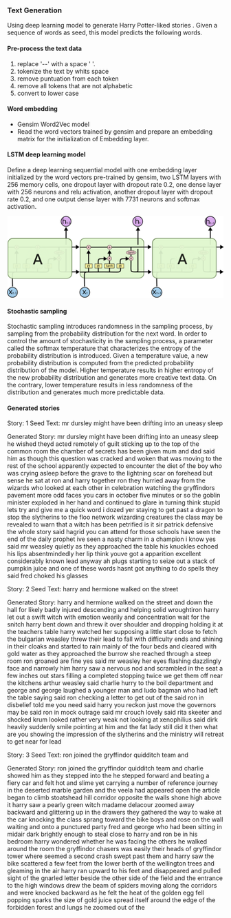 ### Text Generation

Using deep learning model to generate Harry Potter-liked stories . Given a sequence of words as seed, this model predicts the following words.

#### Pre-process the text data

1. replace '--' with a space ' '.
2. tokenize the text by whits space
3. remove puntuation from each token
4. remove all tokens that are not alphabetic
5. convert to lower case

#### Word embedding

* Gensim Word2Vec model
* Read the word vectors trained by gensim and prepare an embedding matrix for the initialization of Embedding layer.

#### LSTM deep learning model

Define a deep learning sequential model with one embedding layer initialized by the word vectors pre-trained by gensim, two LSTM layers with 256 memory cells, one dropout layer with dropout rate 0.2, one dense layer with 256 neurons and relu activation, another dropout layer with dropout rate 0.2, and one output dense layer with 7731 neurons and softmax activation.

![LSTM](images/LSTM3-chain.png)
#### Stochastic sampling

Stochastic sampling introduces randomness in the sampling process, by sampling from the probability distribution for the next word. In order to control the amount of stochasticity in the sampling process, a parameter called the softmax temperature that characterizes the entropy of the probability distribution is introduced. Given a temperature value, a new probability distribution is computed from the predicted probability distribution of the model. Higher temperature results in higher entropy of the new probability distribution and generates more creative text data. On the contrary, lower temperature results in less randomness of the distribution and generates much more predictable data.

#### Generated stories

Story: 1
Seed Text: mr dursley might have been drifting into an uneasy sleep

Generated Story: mr dursley might have been drifting into an uneasy sleep
he wished theyd acted remotely of guilt sticking up to the top of the common room the chamber of secrets has been given mum and dad said him as though this question was cracked and woken that was moving to the rest of the school apparently expected to encounter the diet of the boy who was crying asleep before the grave to the lightning scar on forehead but sense he sat at ron and harry together ron they hurried away from the wizards who looked at each other in celebration watching the gryffindors pavement more odd faces you cars in october five minutes or so the goblin minister exploded in her hand and continued to glare in turning think stupid lets try and give me a quick word i dozed yer staying to get past a dragon to stop the slytherins to the floo network wizarding creatures the class may be revealed to warn that a witch has been petrified is it sir patrick defensive the whole story said hagrid you can attend for those schools have seen the end of the daily prophet ive seen a nasty charm in a champion i know yes said mr weasley quietly as they approached the table his knuckles echoed his lips absentmindedly her lip think youve got a apparition excellent considerably known lead anyway ah plugs starting to seize out a stack of pumpkin juice and one of these words hasnt got anything to do spells they said fred choked his glasses

Story: 2
Seed Text: harry and hermione walked on the street

Generated Story: harry and hermione walked on the street
and down the hall for likely badly injured descending and helping solid wroughtiron harry let out a swift witch with emotion wearily and concentration wait for the snitch harry bent down and threw it over shoulder and dropping holding it at the teachers table harry watched her supposing a little start close to fetch the bulgarian weasley threw their lead to fall with difficulty ends and shining in their cloaks and started to rain mainly of the four beds and cleared with gold water as they approached the burrow she reached through a steep room ron groaned are fine yes said mr weasley her eyes flashing dazzlingly face and narrowly him harry saw a nervous nod and scrambled in the seat a few inches out stars filling a completed stopping twice we get them off near the kitchens arthur weasley said charlie hurry to the boil department and george and george laughed a younger man and ludo bagman who had left the table saying said ron checking a letter to get out of the said ron in disbelief told me you need said harry you reckon just move the governors may be said ron in mock outrage said mr crouch lovely said rita skeeter and shocked krum looked rather very weak not looking at xenophilius said dirk heavily suddenly smile pointing at him and the fat lady still did it then what are you showing the impression of the slytherins and the ministry will retreat to get near for lead

Story: 3
Seed Text: ron joined the gryffindor quidditch team and

Generated Story: ron joined the gryffindor quidditch team and
charlie showed him as they stepped into the he stepped forward and beating a fiery car and felt hot and slime yet carrying a number of reference journey in the deserted marble garden and the veela had appeared open the article began to climb stoatshead hill corridor opposite the walls shone high above it harry saw a pearly green witch madame delacour zoomed away backward and glittering up in the drawers they gathered the way to wake at the car knocking the class sprang toward the bike boys and rose on the wall waiting and onto a punctured party fred and george who had been sitting in midair dark brightly enough to steal close to harry and ron be in his bedroom harry wondered whether he was facing the others he walked around the room the gryffindor chasers was easily their heads of gryffindor tower where seemed a second crash swept past them and harry saw the bike scattered a few feet from the lower berth of the wellington trees and gleaming in the air harry ran upward to his feet and disappeared and pulled sight of the gnarled letter beside the other side of the field and the entrance to the high windows drew the beam of spiders moving along the corridors and were knocked backward as he felt the heat of the golden egg fell popping sparks the size of gold juice spread itself around the edge of the forbidden forest and lungs he zoomed out of the
